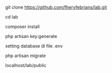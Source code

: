 git clone https://github.com/fheryfebrians/lab.git

cd lab

composer install

php artisan key:generate

setting database di file .env

php artisan migrate

localhost/lab/public